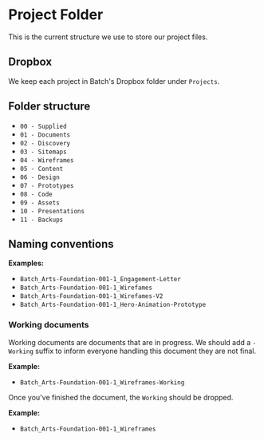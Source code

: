 # Project Folder

This is the current structure we use to store our project files. 

## Dropbox

We keep each project in Batch's Dropbox folder under `Projects`.

## Folder structure

- `00 - Supplied`
- `01 - Documents`
- `02 - Discovery`
- `03 - Sitemaps`
- `04 - Wireframes`
- `05 - Content`
- `06 - Design`
- `07 - Prototypes`
- `08 - Code`
- `09 - Assets`
- `10 - Presentations`
- `11 - Backups`

## Naming conventions

**Examples:**

- `Batch_Arts-Foundation-001-1_Engagement-Letter`
- `Batch_Arts-Foundation-001-1_Wirefames`
- `Batch_Arts-Foundation-001-1_Wirefames-V2`
- `Batch_Arts-Foundation-001-1_Hero-Animation-Prototype`

### Working documents

Working documents are documents that are in progress. We should add a `-Working` suffix to inform everyone handling this document they are not final.

**Example:**

- `Batch_Arts-Foundation-001-1_Wireframes-Working`

Once you've finished the document, the `Working` should be dropped.

**Example:**

- `Batch_Arts-Foundation-001-1_Wireframes`